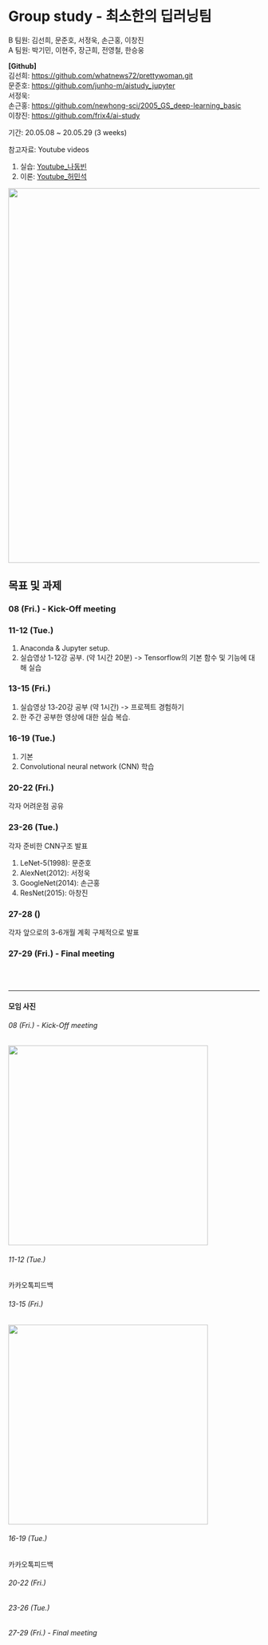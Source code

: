 # Group study - 최소한의 딥러닝팀
B 팀원: 김선희, 문준호, 서정욱, 손근홍, 이창진<br>
A 팀원: 박기민, 이현주, 장근희, 전영철, 한승웅

__[Github]__<br>
김선희: https://github.com/whatnews72/prettywoman.git<br>
문준호: https://github.com/junho-m/aistudy_jupyter<br>
서정욱: <br>
손근홍: https://github.com/newhong-sci/2005_GS_deep-learning_basic<br>
이창진: https://github.com/frix4/ai-study 

기간: 20.05.08 ~ 20.05.29 (3 weeks)

참고자료: Youtube videos
1. 실습: [Youtube_나동빈](https://www.youtube.com/watch?v=qxUD7fOseBQ&list=PLRx0vPvlEmdAbnmLH9yh03cw9UQU_o7PO)<br>
2. 이론: [Youtube_허민석](https://www.youtube.com/watch?v=ShaqWZx3Wzc&list=PLVNY1HnUlO24lnGmxdwTgfXkd4qhDbEkG)<br>
<img width="750" src="https://github.com/newhong-sci/2005_GS_deep-learning_basic/blob/master/img/Youtube_lecture_index_img.png?raw=true">


## 목표 및 과제<br>
### 08    (Fri.) - Kick-Off meeting<br>
### 11-12 (Tue.)<br>
1. Anaconda & Jupyter setup.
2. 실습영상 1-12강 공부. (약 1시간 20분) -> Tensorflow의 기본 함수 및 기능에 대해 실습
### 13-15 (Fri.)<br>
1. 실습영상 13-20강 공부 (약 1시간) -> 프로젝트 경험하기
2. 한 주간 공부한 영상에 대한 실습 복습.
### 16-19 (Tue.)<br>
1. 기본 
2. Convolutional neural network (CNN) 학습
### 20-22 (Fri.)<br>
각자 어려운점 공유
### 23-26 (Tue.)<br>
각자 준비한 CNN구조 발표
1. LeNet-5(1998): 문준호
2. AlexNet(2012): 서정욱
3. GoogleNet(2014): 손근홍
4. ResNet(2015): 아창진
### 27-28 ()<br>
각자 앞으로의 3-6개월 계획 구체적으로 발표
### 27-29 (Fri.) - Final meeting

<br><br>
- - -
#### 모임 사진
###### 08    (Fri.) - Kick-Off meeting<br>
<img width="400" src="https://github.com/newhong-sci/2005_GS_deep-learning_basic/blob/master/img/200508_Kick-off.png?raw=true"><br>
###### 11-12 (Tue.)<br>
카카오톡피드백
###### 13-15 (Fri.)<br>
<img width="400" src="https://github.com/newhong-sci/2005_GS_deep-learning_basic/blob/master/img/200515_2nd_Fri_Meeting.png?raw=true"><br>
###### 16-19 (Tue.)<br>
카카오톡피드백
###### 20-22 (Fri.)<br>
###### 23-26 (Tue.)<br>
###### 27-29 (Fri.) - Final meeting
